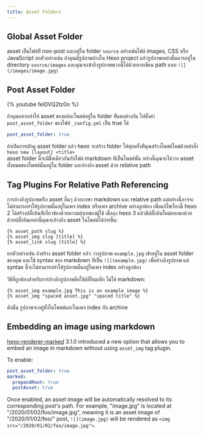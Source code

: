 ```yaml
---
title: Asset Folders
---
```

## Global Asset Folder

asset เป็นไฟล์ท่ี non-post และอยู่ใน folder `source` อย่่างเช่นไฟล์ images, 
CSS หรือ JavaScript ยกตัวอย่างเช่น ถ้าคุณมีรูปภาพบ้างใน Hexo project 
แล้วรูปภาพเหล่านั้นควรอยู่ใน directory `source/images` 
และคุณจะเข้าถึงรูปภาพพวกนี้ได้ด้วยการเขียน path แบบ `![](/images/image.jpg)`

## Post Asset Folder

{% youtube feIDVQ2tz0o %}

ถ้าคุณอยากทำให้ asset ของแต่ละโพสต์อยู่ใน folder  ท่ีแตกต่างกัน ไปตั้งค่า 
`post_asset_folder` ของไฟล์ `_config.yml` เป็น true ได้

``` yaml _config.yml
post_asset_folder: true
```

ถ้าเปิดการเฝ้าดู asset folder แล้ว hexo จะสร้าง folder 
ให้ทุกครั้งท่ีคุณสร้างโพสต์ใหม่ด้วยคำสั่ง `hexo new [layout] <title>`    
asset folder นี้จะมีชื่อเดียวกันกับไฟล์ markdown ท่ีเป็นโพสต์นั้น 
อย่างนี้คุณจะได้วาง asset  ทั้งหมดของโพสต์นั้นอยู่ใน folder และอ้างอิง asset 
ด้วย relative path 

## Tag Plugins For Relative Path Referencing

การอ้างอิงรูปภาพหรือ asset อื่นๆ ด้วยภาษา markdown และ relative path 
แต่อย่างนี้อาจจะไม่สามารถทำให้รูปภาพนั้นอยู่ในเพจ index หรือเพจ archive 
อย่างถูกต้อง เพื่อแก้ไขเรื่องนี้ hexo 2 
ได้สร้างปลั๊กอินท่ีเกี่ยวข้องด้วยความทุ่งเทของผู้ใช้ เมื่อถุง hexo 3 
แล้วมีปลั๊กอินใหม่ออกมาด้วย ด้วยปลั๊กอินเหล่านี้คุณจะอ้างอิง asset 
ในโพสต์ได้ง่ายขึ้น:

```
{% asset_path slug %}
{% asset_img slug [title] %}
{% asset_link slug [title] %}
```

ยกตัวอย่างเช่น ถ้าสร้าง asset folder แล้ว วางรูปภาพ  `example.jpg` เข้าอยู่ใน
 asset folder ของคุณ และใช้  syntax ของ markdown ท่ีเป็น `![](example.jpg)` 
 เพื่ออ้างอิงรูปภาพ  แต่ syntax นี้จะไม่สามารถทำให้รูปภาพนั้นอยู่ในเพจ index 
 อย่างถูกต้อง

วิธีที่ถูกต้องสำหรับการอ้างอิงรูปภาพคือใช้ปลั๊อินแท็ก ไม่ใช่ markdown:

```
{% asset_img example.jpg This is an example image %}
{% asset_img "spaced asset.jpg" "spaced title" %}
```

ดังนั้น รูปภาพจะอยู่ทั้งในโพสต์และในเพจ index กับ archive

## Embedding an image using markdown

[hexo-renderer-marked](https://github.com/hexojs/hexo-renderer-marked) 3.1.0 introduced a new option that allows you to embed an image in markdown without using `asset_img` tag plugin.

To enable:

``` yml _config.yml
post_asset_folder: true
marked:
  prependRoot: true
  postAsset: true
```

Once enabled, an asset image will be automatically resolved to its corresponding post's path. For example, "image.jpg" is located at "/2020/01/02/foo/image.jpg", meaning it is an asset image of "/2020/01/02/foo/" post, `![](image.jpg)` will be rendered as `<img src="/2020/01/02/foo/image.jpg">`.
